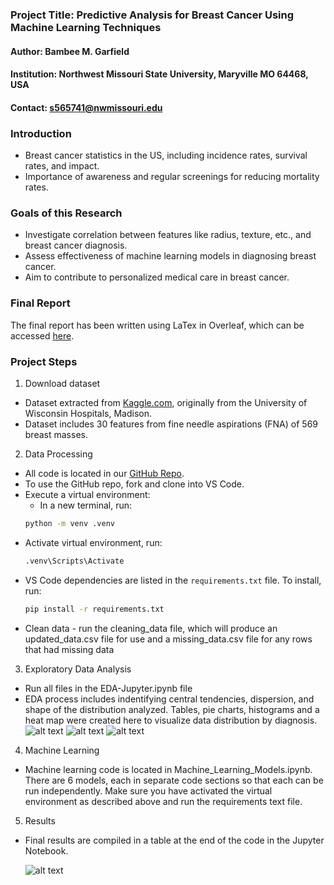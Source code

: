 ### Project Title: Predictive Analysis for Breast Cancer Using Machine Learning Techniques
#### Author: Bambee M. Garfield
#### Institution: Northwest Missouri State University, Maryville MO 64468, USA
#### Contact: s565741@nwmissouri.edu

### Introduction
- Breast cancer statistics in the US, including incidence rates, survival rates, and impact.
- Importance of awareness and regular screenings for reducing mortality rates.

### Goals of this Research
- Investigate correlation between features like radius, texture, etc., and breast cancer diagnosis.
- Assess effectiveness of machine learning models in diagnosing breast cancer.
- Aim to contribute to personalized medical care in breast cancer.

### Final Report
The final report has been written using LaTex in Overleaf, which can be accessed [here](https://www.overleaf.com/read/mnxndtrqqwyk#7112d5).

### Project Steps

1. Download dataset
- Dataset extracted from [Kaggle.com](https://www.kaggle.com/datasets/uciml/breast-cancer-wisconsin-data), originally from the University of Wisconsin Hospitals, Madison.
- Dataset includes 30 features from fine needle aspirations (FNA) of 569 breast masses.

2. Data Processing
- All code is located in our [GitHub Repo](https://github.com/Bambee26/capstone_project).
- To use the GitHub repo, fork and clone into VS Code.
- Execute a virtual environment:
    - In a new terminal, run:
    ```sh
    python -m venv .venv
- Activate virtual environment, run:
    ```sh
    .venv\Scripts\Activate
- VS Code dependencies are listed in the `requirements.txt` file. To install, run:
  ```sh
  pip install -r requirements.txt
- Clean data - run the cleaning_data file, which will produce an updated_data.csv file for use and a missing_data.csv file for any rows that had missing data

3. Exploratory Data Analysis
- Run all files in the EDA-Jupyter.ipynb file
- EDA process includes indentifying central tendencies, dispersion, and shape of the distribution analyzed. Tables, pie charts, histograms and a heat map were created here to visualize data distribution by diagnosis. ​
![alt text](Central_Tendencies.png)
![alt text](correlation_heatmap.png)
![alt text](histograms.png)


4. Machine Learning

- Machine learning code is located in Machine_Learning_Models.ipynb. There are 6 models, each in separate code sections so that each can be run independently. Make sure you have activated the virtual environment as described above and run the requirements text file. 

5. Results
- Final results are compiled in a table at the end of the code in the Jupyter Notebook. 

  ![alt text](image.png)

